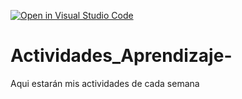 [![Open in Visual Studio Code](https://classroom.github.com/assets/open-in-vscode-c66648af7eb3fe8bc4f294546bfd86ef473780cde1dea487d3c4ff354943c9ae.svg)](https://classroom.github.com/online_ide?assignment_repo_id=8478929&assignment_repo_type=AssignmentRepo)
# Actividades_Aprendizaje-
Aqui estarán mis actividades de cada semana
